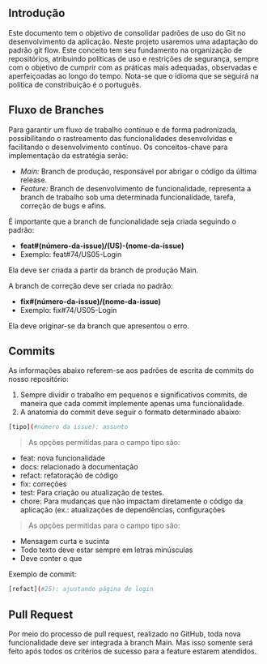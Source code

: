 ## Introdução

Este documento tem o objetivo de consolidar padrões de uso do Git no desenvolvimento da aplicação. Neste projeto usaremos uma adaptação do padrão git flow. Este conceito tem seu fundamento na organização de repositórios, atribuindo políticas de uso e restrições de segurança, sempre com o objetivo de cumprir com as práticas mais adequadas, observadas e aperfeiçoadas ao longo do tempo. Nota-se que o idioma que se seguirá na política de constribuição é o português.

## Fluxo de Branches

Para garantir um fluxo de trabalho contínuo e de forma padronizada, possibilitando o rastreamento das funcionalidades desenvolvidas e facilitando o desenvolvimento contínuo. Os conceitos-chave para implementação da estratégia serão:

- *Main:* Branch de produção, responsável por abrigar o código da última release.
- *Feature:* Branch de desenvolvimento de funcionalidade, representa a branch de trabalho sob uma determinada funcionalidade, tarefa, correção de bugs e afins.

É importante que a branch de funcionalidade seja criada seguindo o padrão:

- <b>feat#(número-da-issue)/(US)-(nome-da-issue)</b>
- Exemplo: feat#74/US05-Login

Ela deve ser criada a partir da branch de produção Main.

A branch de correção deve ser criada no padrão:

- <b>fix#(número-da-issue)/(nome-da-issue)</b>
- Exemplo: fix#74/US05-Login

Ela deve originar-se da branch que apresentou o erro.

## Commits

As informações abaixo referem-se aos padrões de escrita de commits do nosso repositório:

1. Sempre dividir o trabalho em pequenos e significativos commits, de maneira que cada commit implemente apenas uma funcionalidade.
2. A anatomia do commit deve seguir o formato determinado abaixo:

```bash 
[tipo](#número da issue): assunto 
```
> As opções permitidas para o campo tipo são:

- feat: nova funcionalidade
- docs: relacionado à documentação
- refact: refatoração de código
- fix: correções
- test: Para criação ou atualização de testes.
- chore: Para mudanças que não impactam diretamente o código da aplicação (ex.: atualizações de dependências, configurações

> As opções permitidas para o campo tipo são:

- Mensagem curta e sucinta
- Todo texto deve estar sempre em letras minúsculas
- Deve conter o que

Exemplo de commit: 
```bash 
[refact](#25): ajustando página de login  
```

## Pull Request

Por meio do processo de pull request, realizado no GitHub, toda nova funcionalidade deve ser integrada à branch Main. Mas isso somente será feito após todos os critérios de sucesso para a feature estarem atendidos.
